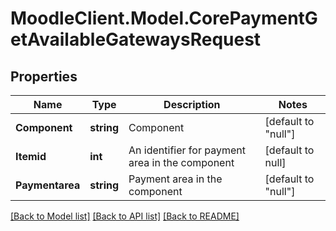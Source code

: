# MoodleClient.Model.CorePaymentGetAvailableGatewaysRequest

## Properties

Name | Type | Description | Notes
------------ | ------------- | ------------- | -------------
**Component** | **string** | Component | [default to "null"]
**Itemid** | **int** | An identifier for payment area in the component | [default to null]
**Paymentarea** | **string** | Payment area in the component | [default to "null"]

[[Back to Model list]](../README.md#documentation-for-models) [[Back to API list]](../README.md#documentation-for-api-endpoints) [[Back to README]](../README.md)

